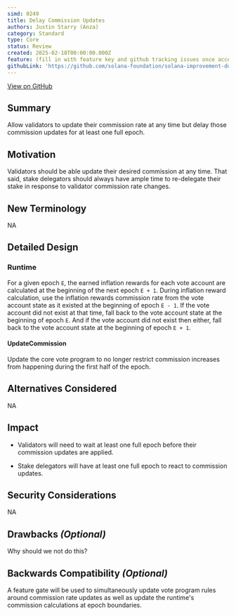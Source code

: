 ```yaml
---
simd: 0249
title: Delay Commission Updates
authors: Justin Starry (Anza)
category: Standard
type: Core
status: Review
created: 2025-02-18T00:00:00.000Z
feature: (fill in with feature key and github tracking issues once accepted)
githubLink: 'https://github.com/solana-foundation/solana-improvement-documents/pull/249'
---
```

[View on GitHub](https://github.com/solana-foundation/solana-improvement-documents/pull/249)


## Summary

Allow validators to update their commission rate at any time but delay those
commission updates for at least one full epoch.

## Motivation

Validators should be able update their desired commission at any time. That
said, stake delegators should always have ample time to re-delegate their stake
in response to validator commission rate changes.

## New Terminology

NA

## Detailed Design

### Runtime

For a given epoch `E`, the earned inflation rewards for each vote account are
calculated at the beginning of the next epoch `E + 1`. During inflation reward
calculation, use the inflation rewards commission rate from the vote account
state as it existed at the beginning of epoch `E - 1`. If the vote account did
not exist at that time, fall back to the vote account state at the beginning of
epoch `E`. And if the vote account did not exist then either, fall back
to the vote account state at the beginning of epoch `E + 1`.

#### UpdateCommission

Update the core vote program to no longer restrict commission increases from
happening during the first half of the epoch.

## Alternatives Considered

NA

## Impact

- Validators will need to wait at least one full epoch before their commission
updates are applied.

- Stake delegators will have at least one full epoch to react to commission
updates.

## Security Considerations

NA

## Drawbacks *(Optional)*

Why should we not do this?

## Backwards Compatibility *(Optional)*

A feature gate will be used to simultaneously update vote program rules around
commission rate updates as well as update the runtime's commission calculations
at epoch boundaries.
